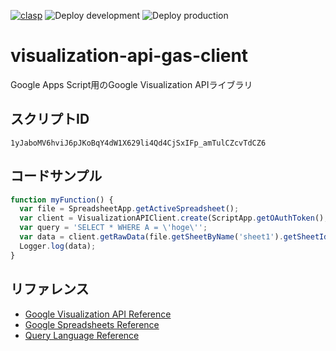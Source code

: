 [![clasp](https://img.shields.io/badge/built%20with-clasp-4285f4.svg)](https://github.com/google/clasp) ![Deploy development](https://github.com/andysumi/visualization-api-gas-client/workflows/Deploy%20development/badge.svg) ![Deploy production](https://github.com/andysumi/visualization-api-gas-client/workflows/Deploy%20production/badge.svg)

# visualization-api-gas-client

Google Apps Script用のGoogle Visualization APIライブラリ

## スクリプトID

`1yJaboMV6hviJ6pJKoBqY4dW1X629li4Qd4CjSxIFp_amTulCZcvTdCZ6`

## コードサンプル

```js
function myFunction() {
  var file = SpreadsheetApp.getActiveSpreadsheet();
  var client = VisualizationAPIClient.create(ScriptApp.getOAuthToken(), file.getId());
  var query = 'SELECT * WHERE A = \'hoge\'';
  var data = client.getRawData(file.getSheetByName('sheet1').getSheetId(), query, 1, 'A:D');
  Logger.log(data);
}
```

## リファレンス

- [Google Visualization API Reference](https://developers.google.com/chart/interactive/docs/reference)
- [Google Spreadsheets Reference](https://developers.google.com/chart/interactive/docs/spreadsheets)
- [Query Language Reference](https://developers.google.com/chart/interactive/docs/querylanguage)
